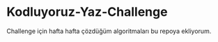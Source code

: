 # Kodluyoruz-Yaz-Challenge

Challenge için hafta hafta çözdüğüm algoritmaları bu repoya ekliyorum. 
